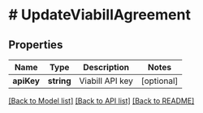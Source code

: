 # # UpdateViabillAgreement

## Properties

Name | Type | Description | Notes
------------ | ------------- | ------------- | -------------
**apiKey** | **string** | Viabill API key | [optional]

[[Back to Model list]](../../README.md#models) [[Back to API list]](../../README.md#endpoints) [[Back to README]](../../README.md)
